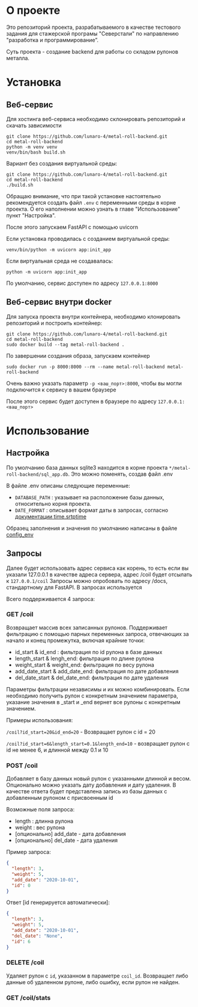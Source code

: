 # О проекте
Это репозиторий проекта, разрабатываемого в качестве тестового задания для стажерской програмы "Северстали" по направлению "разработка и программирование”.

Суть проекта - создание backend для работы со складом рулонов металла.



# Установка

## Веб-сервис

Для хостинга веб-сервиса необходимо склонировать репозиторий и скачать зависимости

```
git clone https://github.com/lunaro-4/metal-roll-backend.git
cd metal-roll-backend
python -m venv venv 
venv/bin/bash build.sh
```
Вариант без создания виртуальной среды:
```
git clone https://github.com/lunaro-4/metal-roll-backend.git
cd metal-roll-backend
./build.sh
```
Обращаю внимание, что при такой установке настоятельно рекомендуется создать файл `.env` с переменными среды в корне проекта.
О его наполнении можно узнать в главе "Использование" пункт "Настройка".

После этого запускаем FastAPI с помощью uvicorn

Если установка проводилась с созданием виртуальной среды:

```
venv/bin/python -m uvicorn app:init_app
```

Если виртуальная среда не создавалась:

```
python -m uvicorn app:init_app
```

По умолчанию, сервис доступен по адресу ``127.0.0.1:8000``

## Веб-сервис внутри docker

Для запуска проекта внутри контейнера, необходимо клонировать репозиторий и построить контейнер:

```
git clone https://github.com/lunaro-4/metal-roll-backend.git
cd metal-roll-backend
sudo docker build --tag metal-roll-backend .
```

По завершении создания образа, запускаем контейнер

```
sudo docker run -p 8000:8000 --rm --name metal-roll-backend metal-roll-backend

```

Очень важно указать параметр  ``-p <ваш_порт>:8000``, чтобы вы могли подключится к сервису в вашем браузере

После этого сервис будет доступен в браузере по адресу ``127.0.0.1:<ваш_порт>``



# Использование

## Настройка

По умолчанию база данных sqlite3 находится в корне проекта `*/metal-roll-backend/sql_app.db`. Это можно поменять, создав файл .env

В файле .env описаны следующие переменные:

 - `DATABASE_PATH` :  указывает на расположение базы данных, относительно корня проекта.
 - `DATE_FORMAT` : описывает формат даты в запросах, согласно [документации time.srtptime](https://docs.python.org/3/library/time.html#time.strptime)
 
Образец заполнения и значения по умолчанию написаны в файле [config_env](config_env)

## Запросы


Далее будет использовать адрес сервиса как корень, то есть если вы указали 127.0.0.1 в качестве адреса сервера, адрес /coil будет отсылать к `127.0.0.1/coil`
Запросы можно опробовать по адресу /docs, стандартному для FastAPI.
В запросах используется

Всего поддерживается 4 запроса:

### GET /coil

Возвращает массив всех записанных рулонов.
Поддерживает фильтрацию с помощью парных переменных запроса, отвечающих за начало и конец промежутка, включая крайние точки:

 - id_start & id_end : фильтрация по id рулона в базе данных 
 - length_start & lengh_end: фильтрация по длине рулона
 - weight_start & weight_end: фильтрация по весу рулона
 - add_date_start & add_date_end: фильтрация по дате добавления
 - del_date_start & del_date_end: фильтрация по дате удаления

Параметры фильтрации независимы и их можно комбинировать. Если необходимо получить рулон с конкретным значением параметра, указание значения в _start и _end вернет все рулоны с конкретным значением.

Примеры использования:

`/coil?id_start=20&id_end=20` - Возвращает рулон с id = 20

`/coil?id_start=6&length_start=0.1&length_end=10` - возвращает рулон c id не менее 6, и длинной между 0.1 и 10 




### POST /coil

Добавляет в базу данных новый рулон с указанными длинной и весом. Опционально можно указать дату добавления и дату удаления.
В качестве ответа будет представлена запись из базы данных с добавленным рулоном с присвоенным id

Возможные поля запроса:

 - length : длинна рулона
 - weight : вес рулона
 - [опционально] add_date - дата добавления
 - [опционально] del_date - дата удаления

Пример запроса:

``` json
{
  "length": 3,
  "weight": 5,
  "add_date": "2020-10-01",
  "id": 0
}
```
Ответ [id генерируется автоматически]:

``` json
{
  "length": 3,
  "weight": 5,
  "add_date": "2020-10-01",
  "del_date": "None",
  "id": 6
}
```

### DELETE /coil

Удаляет рулон с `id`, указанном в параметре `coil_id`. Возвращает либо данные об удаленном рулоне, либо ошибку, если рулон не найден.


### GET /coil/stats



